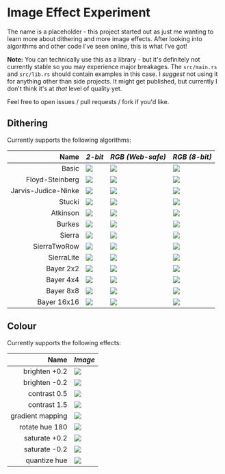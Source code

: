 # Image Effect Experiment

The name is a placeholder - this project started out as just me wanting to learn more about dithering and more image effects. After looking into algorithms and other code I've seen online, this is what I've got!

**Note:** You can technically use this as a library - but it's definitely not currently stable so you may experience major breakages. The `src/main.rs` and `src/lib.rs` should contain examples in this case. I *suggest* not using it for anything other than side projects. It might get published, but currently I don't think it's at *that* level of quality yet.

Feel free to open issues / pull requests / fork if you'd like.

## Dithering

Currently supports the following algorithms:

|            **Name** | *2-bit*                                         | *RGB (Web-safe)*                                    | *RGB (8-bit)*                                    |
| ------------------: | :---------------------------------------------- | :-------------------------------------------------- | :----------------------------------------------- |
|               Basic | ![](./data/dither/basic-mono.png)               | ![](./data/dither/basic-web-safe.png)               | ![](./data/dither/basic-8-bit.png)               |
|     Floyd-Steinberg | ![](./data/dither/floyd-steinberg-mono.png)     | ![](./data/dither/floyd-steinberg-web-safe.png)     | ![](./data/dither/floyd-steinberg-8-bit.png)     |
| Jarvis-Judice-Ninke | ![](./data/dither/jarvis-judice-ninke-mono.png) | ![](./data/dither/jarvis-judice-ninke-web-safe.png) | ![](./data/dither/jarvis-judice-ninke-8-bit.png) |
|              Stucki | ![](./data/dither/stucki-mono.png)              | ![](./data/dither/stucki-web-safe.png)              | ![](./data/dither/stucki-8-bit.png)              |
|            Atkinson | ![](./data/dither/atkinson-mono.png)            | ![](./data/dither/atkinson-web-safe.png)            | ![](./data/dither/atkinson-8-bit.png)            |
|              Burkes | ![](./data/dither/burkes-mono.png)              | ![](./data/dither/burkes-web-safe.png)              | ![](./data/dither/burkes-8-bit.png)              |
|              Sierra | ![](./data/dither/sierra-mono.png)              | ![](./data/dither/sierra-web-safe.png)              | ![](./data/dither/sierra-8-bit.png)              |
|        SierraTwoRow | ![](./data/dither/sierra-two-row-mono.png)      | ![](./data/dither/sierra-two-row-web-safe.png)      | ![](./data/dither/sierra-two-row-8-bit.png)      |
|          SierraLite | ![](./data/dither/sierra-lite-mono.png)         | ![](./data/dither/sierra-lite-web-safe.png)         | ![](./data/dither/sierra-lite-8-bit.png)         |
|           Bayer 2x2 | ![](./data/dither/bayer-2x2-mono.png)           | ![](./data/dither/bayer-2x2-web-safe.png)           | ![](./data/dither/bayer-2x2-8-bit.png)           |
|           Bayer 4x4 | ![](./data/dither/bayer-4x4-mono.png)           | ![](./data/dither/bayer-4x4-web-safe.png)           | ![](./data/dither/bayer-4x4-8-bit.png)           |
|           Bayer 8x8 | ![](./data/dither/bayer-8x8-mono.png)           | ![](./data/dither/bayer-8x8-web-safe.png)           | ![](./data/dither/bayer-8x8-8-bit.png)           |
|         Bayer 16x16 | ![](./data/dither/bayer-16x16-mono.png)         | ![](./data/dither/bayer-16x16-web-safe.png)         | ![](./data/dither/bayer-16x16-8-bit.png)         |

## Colour

Currently supports the following effects:

|         **Name** | *Image*                                |
| ---------------: | -------------------------------------- |
|    brighten +0.2 | ![](./data/colour/brighten+0.2.png)    |
|    brighten -0.2 | ![](./data/colour/brighten-0.2.png)    |
|     contrast 0.5 | ![](./data/colour/contrast.0.5.png)    |
|     contrast 1.5 | ![](./data/colour/contrast.1.5.png)    |
| gradient mapping | ![](./data/colour/gradient-mapped.png) |
|   rotate hue 180 | ![](./data/colour/rotate-hue-180.png)  |
|    saturate +0.2 | ![](./data/colour/saturate+0.2.png)    |
|    saturate -0.2 | ![](./data/colour/saturate-0.2.png)    |
|     quantize hue | ![](./data/colour/quantize-hue.png)    |